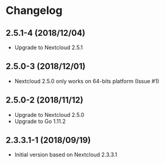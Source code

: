 # Changelog

## 2.5.1-4 (2018/12/04)

* Upgrade to Nextcloud 2.5.1

## 2.5.0-3 (2018/12/01)

* Nextcloud 2.5.0 only works on 64-bits platform (Issue #1)

## 2.5.0-2 (2018/11/12)

* Upgrade to Nextcloud 2.5.0
* Upgrade to Go 1.11.2

## 2.3.3.1-1 (2018/09/19)

* Initial version based on Nextcloud 2.3.3.1
